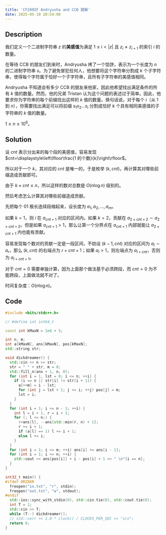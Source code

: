 ```yaml
---
title: 'CF2092F Andryusha and CCB 题解'
date: 2025-05-10 20:54:00
---
```


## Description

我们定义一个二进制字符串 $z$ 的**美感值**为满足 $1 \le i < |z|$ 且 $z_i \neq z_{i+1}$ 的索引 $i$ 的数量。

在等待 CCB 的朋友们到来时，Andryusha 烤了一个馅饼，表示为一个长度为 $n$ 的二进制字符串 $s$。为了避免冒犯任何人，他想要将这个字符串分割成 $k$ 个子字符串，使得每个字符属于恰好一个子字符串，且所有子字符串的美感值相同。

Andryusha 不知道会有多少 CCB 的朋友来他家，因此他希望找出满足条件的所有 $k$ 值的数量。然而，他的兄弟 Tristan 认为这个问题的表述过于简单。因此，他要求你为字符串的每个前缀找出这样的 $k$ 值的数量。换句话说，对于每个 $i$（从 $1$ 到 $n$），你需要找出满足可以将前缀 $s_1 s_2 \ldots s_i$ 分割成恰好 $k$ 个具有相同美感值的子字符串的 $k$ 值的数量。

$1\leq n\leq 10^6$。

## Solution

设 $cnt$ 表示分出来的每个段的美感值，容易发现 $cnt=\displaystyle\left\lfloor\frac{1 的个数}{k}\right\rfloor$。

所以对于一个 $k$，其对应的 $cnt$ 是唯一的，于是枚举 $(k,cnt)$，再计算其对哪些前缀造成贡献即可。

由于 $k\times cnt\leq n$，所以这样的数对总数是 $O(n\log n)$ 级别的。

然后考虑怎么计算其对哪些前缀造成贡献。

先把每个 $01$ 极长连续段缩起来，设长度为 $a_1,a_2,\ldots,a_m$。

如果 $k=1$，则 $i$ 在 $a_{cnt+1}$ 对应的区间内。如果 $k=2$，贡献在 $a_{2\times cnt+2}\sim a_{2\times cnt+2}$。但是如果 $a_{cnt+1}>1$，那么让第一个分界点在 $a_{cnt+1}$ 内部就能让 $a_{2\times cnt+1}$ 内也能有贡献。

容易发现每个数对的贡献一定是一段区间，不妨设 $(k-1,cnt)$ 对应的区间为 $a_l\sim a_r$，那么 $(k,cnt)$ 的右端点为 $r+cnt+1$；如果 $a_l>1$，则左端点为 $a_{l+cnt}$，否则为 $a_{l+cnt+1}$。

对于 $cnt=0$ 需要单独计算，因为上面那个做法基于必须跨段，而 $cnt=0$ 为不能跨段，上面做法就不对了。

时间复杂度：$O(n\log n)$。

## Code

```cpp
#include <bits/stdc++.h>

// #define int int64_t

const int kMaxN = 1e6 + 5;

int n, m;
int a[kMaxN], ans[kMaxN], pos[kMaxN];
std::string str;

void dickdreamer() {
  std::cin >> n >> str;
  str = " " + str, m = 0;
  std::fill_n(ans + 1, n, 0);
  for (int i = 1, lst = 0; i <= n; ++i) {
    if (i == n || str[i] != str[i + 1]) {
      a[++m] = i - lst;
      for (int j = lst + 1; j <= i; ++j) pos[j] = m;
      lst = i;
    }
  }
  for (int i = 1; i <= n - 1; ++i) {
    int l = i + 1, r = i + 1;
    for (; l <= n;) {
      ++ans[l], --ans[std::min(r, n) + 1];
      r += i + 1;
      if (a[l] == 1) l += i + 1;
      else l += i;
    }
  }
  for (int i = 1; i <= m; ++i) ans[i] += ans[i - 1];
  for (int i = 1; i <= n; ++i) {
    std::cout << ans[pos[i]] + i - pos[i] + 1 << " \n"[i == n];
  }
}

int32_t main() {
#ifdef ORZXKR
  freopen("in.txt", "r", stdin);
  freopen("out.txt", "w", stdout);
#endif
  std::ios::sync_with_stdio(0), std::cin.tie(0), std::cout.tie(0);
  int T = 1;
  std::cin >> T;
  while (T--) dickdreamer();
  // std::cerr << 1.0 * clock() / CLOCKS_PER_SEC << "s\n";
  return 0;
}
```